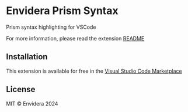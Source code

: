 # Envidera Prism Syntax 

Prism syntax highlighting for VSCode

For more information, please read the extension [README](src/README.md)

## Installation

This extension is available for free in the [Visual Studio Code Marketplace](https://marketplace.visualstudio.com/items/envidera.prism-syntax)


## License

MIT © Envidera 2024
